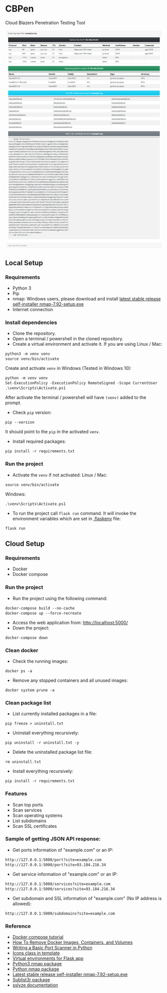 # CBPen

Cloud Blazers Penetration Testing Tool

![App demo](screenshots/example.org.png)

## Local Setup

### Requirements

- Python 3
- Pip
- nmap:
  Windows users, please download and
  install [latest stable release self-installer nmap-7.92-setup.exe](https://nmap.org/dist/nmap-7.92-setup.exe)
- Internet connection

### Install dependencies

- Clone the repository.
- Open a terminal / powershell in the cloned repository.
- Create a virtual environment and activate it. If you are using Linux / Mac:

```commandline
python3 -m venv venv
source venv/bin/activate
```

Create and activate `venv` in Windows (Tested in Windows 10):

```commandline
python -m venv venv
Set-ExecutionPolicy -ExecutionPolicy RemoteSigned -Scope CurrentUser
.\venv\Scripts\Activate.ps1
```

After activate the terminal / powershell will have `(venv)` added to the prompt.

- Check `pip` version:

```commandline
pip --version
```

It should point to the `pip` in the activated `venv`.

- Install required packages:

```commandline
pip install -r requirements.txt
```

### Run the project

- Activate the `venv` if not activated:
  Linux / Mac:

```commandline
source venv/bin/activate
```

Windows:

```commandline
.\venv\Scripts\Activate.ps1
```

- To run the project call `flask run` command. It will invoke the environment variables which are set
  in [.flaskenv](./.flaskenv) file:

```commandline
flask run
```

## Cloud Setup

### Requirements

- Docker
- Docker compose

### Run the project

- Run the project using the following command:

```commandline
docker-compose build --no-cache
docker-compose up --force-recreate
```

- Access the web application from: [http://localhost:5000/](http://localhost:5000/)
- Down the project:

```commandline
docker-compose down
```

### Clean docker

- Check the running images:

```commandline
docker ps -a
```

- Remove any stopped containers and all unused images:

```commandline
docker system prune -a
```

### Clean package list

- List currently installed packages in a file:

```commandline
pip freeze > uninstall.txt
```

- Uninstall everything recursively:

```commandline
pip uninstall -r uninstall.txt -y
```

- Delete the uninstalled package list file:

```commandline
rm uninstall.txt
```

- Install everything recursively:

```commandline
pip install -r requirements.txt
```

### Features

- Scan top ports
- Scan services
- Scan operating systems
- List subdomains
- Scan SSL certificates

### Sample of getting JSON API response:
- Get ports information of "example.com" or an IP:
```commandline
http://127.0.0.1:5000/port?site=example.com
http://127.0.0.1:5000/port?site=93.184.216.34
```
- Get service information of "example.com" or an IP:
```commandline
http://127.0.0.1:5000/services?site=example.com
http://127.0.0.1:5000/services?site=93.184.216.34
```
- Get subdomain and SSL information of "example.com" (No IP address is allowed):
```commandline
http://127.0.0.1:5000/subdomains?site=example.com
```


### Reference

- [Docker compose tutorial](https://docs.docker.com/compose/gettingstarted/)
- [How To Remove Docker Images, Containers, and Volumes](https://www.digitalocean.com/community/tutorials/how-to-remove-docker-images-containers-and-volumes)
- [Writing a Basic Port Scanner in Python](https://westoahu.hawaii.edu/cyber/forensics-weekly-executive-summmaries/writing-a-basic-port-scanner-in-python/)
- [Icons class in template](https://icons.getbootstrap.com/)
- [Virtual environments for Flask app](https://flask.palletsprojects.com/en/2.0.x/installation/#virtual-environments)
- [Python3 nmap package](https://pypi.org/project/python3-nmap/)
- [Python nmap package](https://pypi.org/project/python-nmap/)
- [Latest stable release self-installer nmap-7.92-setup.exe](https://nmap.org/dist/nmap-7.92-setup.exe)
- [Sublist3r package](https://github.com/aboul3la/Sublist3r)
- [sslyze documentation](https://nabla-c0d3.github.io/sslyze/documentation/available-scan-commands.html#id15)
